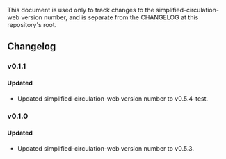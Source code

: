 This document is used only to track changes to the simplified-circulation-web
version number, and is separate from the CHANGELOG at this repository's root.

## Changelog

### v0.1.1

#### Updated

- Updated simplified-circulation-web version number to v0.5.4-test.

### v0.1.0

#### Updated

- Updated simplified-circulation-web version number to v0.5.3.
